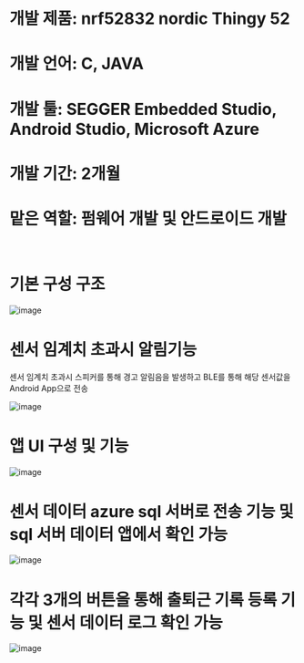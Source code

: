 
# 개발 제품: nrf52832 nordic Thingy 52
# 개발 언어: C, JAVA
# 개발 툴: SEGGER Embedded Studio, Android Studio, Microsoft Azure
# 개발 기간: 2개월
# 맡은 역할: 펌웨어 개발 및 안드로이드 개발
<br>

# 기본 구성 구조

![image](https://user-images.githubusercontent.com/48435474/70015456-bbfc4e00-15c0-11ea-8e70-f75c78276813.png)

# 센서 임계치 초과시 알림기능
센서 임계치 초과시 스피커를 통해 경고 알림음을 발생하고 BLE를 통해 해당 센서값을 Android App으로 전송

![image](https://user-images.githubusercontent.com/48435474/70015510-f49c2780-15c0-11ea-87eb-041e209f0fab.png)

# 앱 UI 구성 및 기능

![image](https://user-images.githubusercontent.com/48435474/70015562-201f1200-15c1-11ea-9ca4-774a9950ef3d.png)

# 센서 데이터 azure sql 서버로 전송 기능 및 sql 서버 데이터 앱에서 확인 가능

![image](https://user-images.githubusercontent.com/48435474/70015891-1d70ec80-15c2-11ea-88a2-63b543af3777.png)

# 각각 3개의 버튼을 통해 출퇴근 기록 등록 기능 및 센서 데이터 로그 확인 가능

![image](https://user-images.githubusercontent.com/48435474/70015691-755b2380-15c1-11ea-8494-e0b706ca1809.png)
